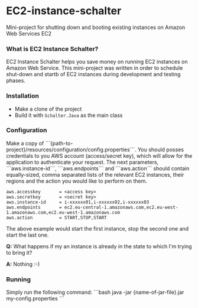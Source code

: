 # EC2-instance-schalter
Mini-project for shutting down and booting existing instances on Amazon Web Services EC2

<h3>What is EC2 Instance Schalter?</h3>
EC2 Instance Schalter helps you save money on running EC2 instances on Amazon Web Service.
This mini-project was written in order to schedule shut-down and startb of EC2 instances during development and testing phases.

<h3>Installation</h3>
<ul>
  <li>Make a clone of the project</li>
  <li>Build it with <code>Schalter.Java</code> as the main class</li>
</ul>

<h3>Configuration</h3>
Make a copy of ```{path-to-project}/resources/configuration/config.properties```.
You should posses credentials to you AWS account (access/secret key), which will allow for the application to authenticate your request. The next parameters, ```aws.instance-id```, ```aws.endpoints``` and ```aws.action``` should contain equally-sized, comma separated lists of the relevant EC2 instances, their regions and the action you would like to perform on them.

```properties
aws.accesskey 		= <access key>
aws.secretkey 		= <secret key>
aws.instance-id		= i-xxxxxx01,i-xxxxxx02,i-xxxxxx03
aws.endpoints 		= ec2.eu-central-1.amazonaws.com,ec2.eu-west-1.amazonaws.com,ec2.eu-west-1.amazonaws.com
aws.action			= START,STOP,START
```
The above example would start the first instance, stop the second one and start the last one. 

<b>Q:</b> What happens if my an instance is already in the state to which I'm trying to bring it?

<b>A:</b> Nothing :-)

<h3>Running</h3>
Simply run the following command:
```bash
java -jar {name-of-jar-file}.jar my-config.properties 
```
